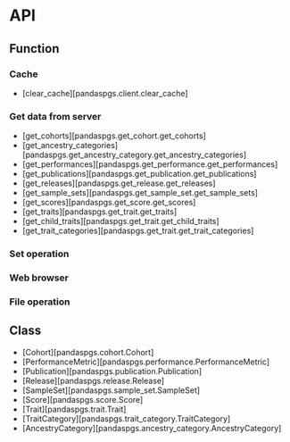 # API
## Function
### Cache
- [clear_cache][pandaspgs.client.clear_cache]
### Get data from server
- [get_cohorts][pandaspgs.get_cohort.get_cohorts]
- [get_ancestry_categories][pandaspgs.get_ancestry_category.get_ancestry_categories]
- [get_performances][pandaspgs.get_performance.get_performances]
- [get_publications][pandaspgs.get_publication.get_publications]
- [get_releases][pandaspgs.get_release.get_releases]
- [get_sample_sets][pandaspgs.get_sample_set.get_sample_sets]
- [get_scores][pandaspgs.get_score.get_scores]
- [get_traits][pandaspgs.get_trait.get_traits]
- [get_child_traits][pandaspgs.get_trait.get_child_traits]
- [get_trait_categories][pandaspgs.get_trait.get_trait_categories]
### Set operation

### Web browser

### File operation

## Class
- [Cohort][pandaspgs.cohort.Cohort]
- [PerformanceMetric][pandaspgs.performance.PerformanceMetric]
- [Publication][pandaspgs.publication.Publication]
- [Release][pandaspgs.release.Release]
- [SampleSet][pandaspgs.sample_set.SampleSet]
- [Score][pandaspgs.score.Score]
- [Trait][pandaspgs.trait.Trait]
- [TraitCategory][pandaspgs.trait_category.TraitCategory]
- [AncestryCategory][pandaspgs.ancestry_category.AncestryCategory]